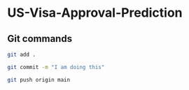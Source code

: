 # US-Visa-Approval-Prediction 

## Git commands

```bash
git add .

git commit -m "I am doing this"

git push origin main
```

